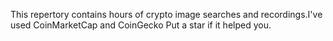 This repertory contains hours of crypto image searches and recordings.I've used CoinMarketCap and CoinGecko
Put a star if it helped you. 